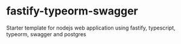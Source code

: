 # fastify-typeorm-swagger
Starter template for nodejs web application using fastify, typescript, typeorm, swagger and postgres 
